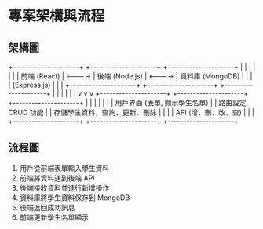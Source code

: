 # 專案架構與流程

## 架構圖

+---------------------+        +---------------------+       +---------------------+
|                     |        |                     |       |                     |
|      前端 (React)    | <----> |      後端 (Node.js)  | <----> |    資料庫 (MongoDB)  |
|                     |        |    (Express.js)     |       |                     |
+---------------------+        +---------------------+       +---------------------+
          |                            |                             |
          |                            |                             |
          v                            v                             v
+---------------------+        +---------------------+       +---------------------+
|                     |        |                     |       |                     |
|  用戶界面 (表單, 顯示學生名單)  |        |    路由設定, CRUD 功能  |       | 存儲學生資料，查詢、更新、刪除 |
|                     |        |    API (增、刪、改、查)  |       |                     |
+---------------------+        +---------------------+       +---------------------+



## 流程圖

1. 用戶從前端表單輸入學生資料
2. 前端將資料送到後端 API
3. 後端接收資料並進行新增操作
4. 資料庫將學生資料保存到 MongoDB
5. 後端返回成功訊息
6. 前端更新學生名單顯示
